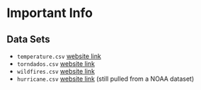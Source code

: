 # Important Info

## Data Sets

- `temperature.csv` [website link](https://www.ncei.noaa.gov/access/monitoring/climate-at-a-glance/national/time-series/110/tavg/1/0/1895-2024?base_prd=true&begbaseyear=1901&endbaseyear=2000)
- `torndados.csv` [website link](https://www.ncei.noaa.gov/access/monitoring/tornadoes/1/0?fatalities=false)
- `wildfires.csv` [website link](https://www.ncei.noaa.gov/access/monitoring/wildfires/month/0)
- `hurricane.csv` [website link](https://www.kaggle.com/datasets/utkarshx27/noaa-atlantic-hurricane-database/data) (still pulled from a NOAA dataset)
